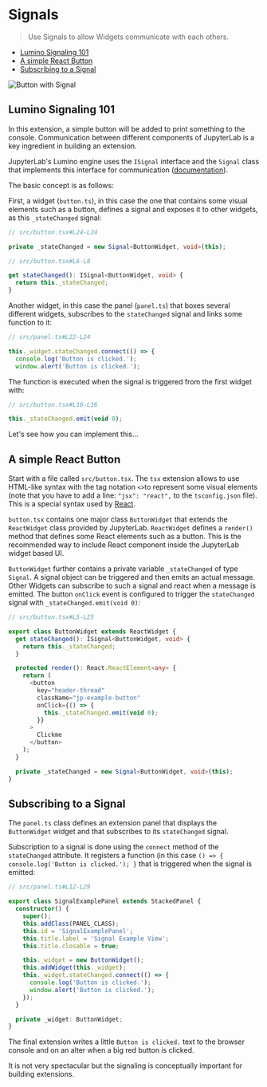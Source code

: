 # Signals

> Use Signals to allow Widgets communicate with each others.

- [Lumino Signaling 101](#lumino-signaling-101)
- [A simple React Button](#a-simple-react-button)
- [Subscribing to a Signal](#subscribing-to-a-signal)

![Button with Signal](preview.png)

## Lumino Signaling 101

In this extension, a simple button will be added to print something to the console.
Communication between different components of JupyterLab is a key ingredient in building an
extension.

JupyterLab's Lumino engine uses the `ISignal` interface and the
`Signal` class that implements this interface for communication
([documentation](https://jupyterlab.github.io/lumino/api/signaling/globals.html)).

The basic concept is as follows:

First, a widget (`button.ts`), in this case the one that contains
some visual elements such as a button, defines a signal and exposes it to other
widgets, as this `_stateChanged` signal:

```ts
// src/button.tsx#L24-L24

private _stateChanged = new Signal<ButtonWidget, void>(this);
```

```ts
// src/button.tsx#L6-L8

get stateChanged(): ISignal<ButtonWidget, void> {
  return this._stateChanged;
}
```

Another widget, in this case the panel (`panel.ts`) that boxes several different widgets,
subscribes to the `stateChanged` signal and links some function to it:

```ts
// src/panel.ts#L22-L24

this._widget.stateChanged.connect(() => {
  console.log('Button is clicked.');
  window.alert('Button is clicked.');
```

The function is executed when the signal is triggered from the first widget with:

```ts
// src/button.tsx#L16-L16

this._stateChanged.emit(void 0);
```

Let's see how you can implement this...

## A simple React Button

Start with a file called `src/button.tsx`. The `tsx` extension allows to use
HTML-like syntax with the tag notation `<>`to represent some visual elements
(note that you have to add a line: `"jsx": "react",` to the
`tsconfig.json` file). This is a special syntax used by [React](https://reactjs.org/tutorial/tutorial.html).

`button.tsx` contains one major class `ButtonWidget` that extends the
`ReactWidget` class provided by JupyterLab. `ReactWidget` defines a
`render()` method that defines some React elements such as a button. This
is the recommended way to include React component inside the JupyterLab widget
based UI.

`ButtonWidget` further contains a private variable `_stateChanged` of type
`Signal`. A signal object can be triggered and then emits an actual message.
Other Widgets can subscribe to such a signal and react when a message is
emitted. The button `onClick` event is configured to trigger the
`stateChanged` signal with `_stateChanged.emit(void 0)`:

```ts
// src/button.tsx#L5-L25

export class ButtonWidget extends ReactWidget {
  get stateChanged(): ISignal<ButtonWidget, void> {
    return this._stateChanged;
  }

  protected render(): React.ReactElement<any> {
    return (
      <button
        key="header-thread"
        className="jp-example-button"
        onClick={() => {
          this._stateChanged.emit(void 0);
        }}
      >
        Clickme
      </button>
    );
  }

  private _stateChanged = new Signal<ButtonWidget, void>(this);
}
```

## Subscribing to a Signal

The `panel.ts` class defines an extension panel that displays the
`ButtonWidget` widget and that subscribes to its `stateChanged` signal.

Subscription to a signal is done using the `connect` method of the
`stateChanged` attribute. It registers a function (in this case
`() => { console.log('Button is clicked.'); }` that is triggered when the signal is
emitted:

```ts
// src/panel.ts#L12-L29

export class SignalExamplePanel extends StackedPanel {
  constructor() {
    super();
    this.addClass(PANEL_CLASS);
    this.id = 'SignalExamplePanel';
    this.title.label = 'Signal Example View';
    this.title.closable = true;

    this._widget = new ButtonWidget();
    this.addWidget(this._widget);
    this._widget.stateChanged.connect(() => {
      console.log('Button is clicked.');
      window.alert('Button is clicked.');
    });
  }

  private _widget: ButtonWidget;
}
```

The final extension writes a little `Button is clicked.` text to the browser console and on an alter when
a big red button is clicked.

It is not very spectacular but the signaling is conceptually important for building extensions.
